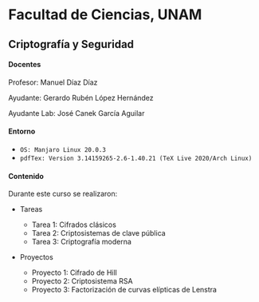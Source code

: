 # Facultad de Ciencias, UNAM
## Criptografía y Seguridad


#### Docentes

Profesor: Manuel Díaz Díaz

Ayudante: Gerardo Rubén López Hernández	

Ayudante Lab: José Canek García Aguilar

#### Entorno
* `OS: Manjaro Linux 20.0.3`
* `pdfTex: Version 3.14159265-2.6-1.40.21 (TeX Live 2020/Arch Linux)`

#### Contenido

Durante este curso se realizaron:

* Tareas
  * Tarea 1: Cifrados clásicos
  * Tarea 2: Criptosistemas de clave pública
  * Tarea 3: Criptografía moderna

* Proyectos
  * Proyecto 1: Cifrado de Hill
  * Proyecto 2: Criptosistema RSA
  * Proyecto 3: Factorización de curvas elípticas de Lenstra
